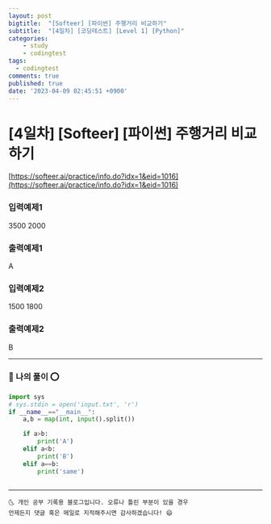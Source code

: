 ```yaml
---
layout: post
bigtitle:  "[Softeer] [파이썬] 주행거리 비교하기"
subtitle:  "[4일차] [코딩테스트] [Level 1] [Python]"
categories:
    - study
    - codingtest
tags:
  - codingtest
comments: true
published: true
date: '2023-04-09 02:45:51 +0900'
---
```


# [4일차] [Softeer] [파이썬] 주행거리 비교하기

[https://softeer.ai/practice/info.do?idx=1&eid=1016](https://softeer.ai/practice/info.do?idx=1&eid=1016)

### 입력예제1
3500 2000

### 출력예제1
A

### 입력예제2
1500 1800

### 출력예제2
B


---

### 🚀 나의 풀이 ⭕

```python
import sys 
# sys.stdin = open('input.txt', 'r')
if __name__=="__main__":
    a,b = map(int, input().split())

    if a>b:
        print('A')
    elif a<b:
        print('B')
    elif a==b:
        print('same')
        

```


***
    🌜 개인 공부 기록용 블로그입니다. 오류나 틀린 부분이 있을 경우 
    언제든지 댓글 혹은 메일로 지적해주시면 감사하겠습니다! 😄